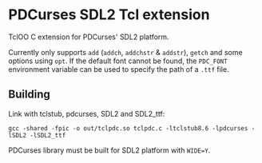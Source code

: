 PDCurses SDL2 Tcl extension
===========================

TclOO C extension for PDCurses' SDL2 platform.

Currently only supports `add` (`addch`, `addchstr` & `addstr`), `getch` and some options using `opt`.
If the default font cannot be found, the `PDC_FONT` environment variable can be used to specify the path of a `.ttf` file.

Building
--------

Link with tclstub, pdcurses, SDL2 and SDL2_ttf:

	gcc -shared -fpic -o out/tclpdc.so tclpdc.c -ltclstub8.6 -lpdcurses -lSDL2 -lSDL2_ttf

PDCurses library must be built for SDL2 platform with `WIDE=Y`.

